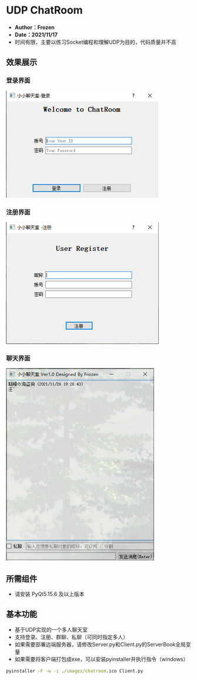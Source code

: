 # UDP ChatRoom
- **Author：Frozen**
- **Date：2021/11/17**
- 时间有限，主要以练习Socket编程和理解UDP为目的，代码质量并不高

## 效果展示
### 登录界面
![login](./showcase/Login.png)
### 注册界面
![register](./showcase/Register.png)
### 聊天界面
![mainwindow](./showcase/mainwindow.png)

## 所需组件
- 请安装 PyQt5.15.6 及以上版本

## 基本功能
- 基于UDP实现的一个多人聊天室
- 支持登录、注册、群聊、私聊（可同时指定多人）
- 如果需要部署远端服务器，请修改Server.py和Client.py的ServerBook全局变量
- 如果需要将客户端打包成exe，可以安装pyinstaller并执行指令（windows）
```cmd
pyinstaller -F -w -i ./images/chatroom.ico Client.py
```

